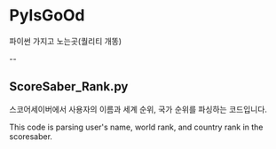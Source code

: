 # PyIsGoOd

파이썬 가지고 노는곳(퀄리티 개똥)

--

## ScoreSaber_Rank.py

스코어세이버에서 사용자의 이름과 세계 순위, 국가 순위를 파싱하는 코드입니다.

This code is parsing user's name, world rank, and country rank in the scoresaber.
